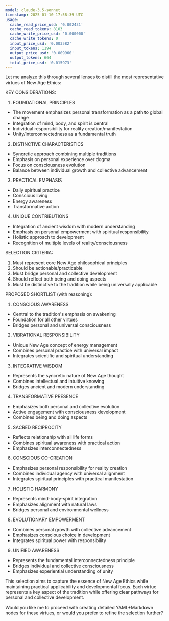 ```yaml
---
model: claude-3.5-sonnet
timestamp: 2025-01-10 17:58:39 UTC
usage:
  cache_read_price_usd: '0.002431'
  cache_read_tokens: 8103
  cache_write_price_usd: '0.000000'
  cache_write_tokens: 0
  input_price_usd: '0.003582'
  input_tokens: 1194
  output_price_usd: '0.009960'
  output_tokens: 664
  total_price_usd: '0.015973'
---
```


Let me analyze this through several lenses to distill the most representative virtues of New Age Ethics:

KEY CONSIDERATIONS:

1. FOUNDATIONAL PRINCIPLES
- The movement emphasizes personal transformation as a path to global change
- Integration of mind, body, and spirit is central
- Individual responsibility for reality creation/manifestation
- Unity/interconnectedness as a fundamental truth

2. DISTINCTIVE CHARACTERISTICS
- Syncretic approach combining multiple traditions
- Emphasis on personal experience over dogma
- Focus on consciousness evolution
- Balance between individual growth and collective advancement

3. PRACTICAL EMPHASIS
- Daily spiritual practice
- Conscious living
- Energy awareness
- Transformative action

4. UNIQUE CONTRIBUTIONS
- Integration of ancient wisdom with modern understanding
- Emphasis on personal empowerment with spiritual responsibility
- Holistic approach to development
- Recognition of multiple levels of reality/consciousness

SELECTION CRITERIA:
1. Must represent core New Age philosophical principles
2. Should be actionable/practicable
3. Must bridge personal and collective development
4. Should reflect both being and doing aspects
5. Must be distinctive to the tradition while being universally applicable

PROPOSED SHORTLIST (with reasoning):

1. CONSCIOUS AWARENESS
- Central to the tradition's emphasis on awakening
- Foundation for all other virtues
- Bridges personal and universal consciousness

2. VIBRATIONAL RESPONSIBILITY
- Unique New Age concept of energy management
- Combines personal practice with universal impact
- Integrates scientific and spiritual understanding

3. INTEGRATIVE WISDOM
- Represents the syncretic nature of New Age thought
- Combines intellectual and intuitive knowing
- Bridges ancient and modern understanding

4. TRANSFORMATIVE PRESENCE
- Emphasizes both personal and collective evolution
- Active engagement with consciousness development
- Combines being and doing aspects

5. SACRED RECIPROCITY
- Reflects relationship with all life forms
- Combines spiritual awareness with practical action
- Emphasizes interconnectedness

6. CONSCIOUS CO-CREATION
- Emphasizes personal responsibility for reality creation
- Combines individual agency with universal alignment
- Integrates spiritual principles with practical manifestation

7. HOLISTIC HARMONY
- Represents mind-body-spirit integration
- Emphasizes alignment with natural laws
- Bridges personal and environmental wellness

8. EVOLUTIONARY EMPOWERMENT
- Combines personal growth with collective advancement
- Emphasizes conscious choice in development
- Integrates spiritual power with responsibility

9. UNIFIED AWARENESS
- Represents the fundamental interconnectedness principle
- Bridges individual and collective consciousness
- Emphasizes experiential understanding of unity

This selection aims to capture the essence of New Age Ethics while maintaining practical applicability and developmental focus. Each virtue represents a key aspect of the tradition while offering clear pathways for personal and collective development.

Would you like me to proceed with creating detailed YAML+Markdown nodes for these virtues, or would you prefer to refine the selection further?